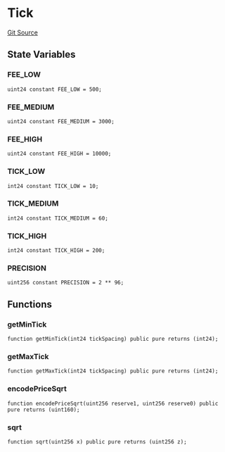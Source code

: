 # Tick
[Git Source](https://github.com/TamaraRingas/Misc-Bonding-Curves/blob/ff25700444f7f4c67d29f4a0a36244531dce36c7/src/contracts/Tick.sol)


## State Variables
### FEE_LOW

```solidity
uint24 constant FEE_LOW = 500;
```


### FEE_MEDIUM

```solidity
uint24 constant FEE_MEDIUM = 3000;
```


### FEE_HIGH

```solidity
uint24 constant FEE_HIGH = 10000;
```


### TICK_LOW

```solidity
int24 constant TICK_LOW = 10;
```


### TICK_MEDIUM

```solidity
int24 constant TICK_MEDIUM = 60;
```


### TICK_HIGH

```solidity
int24 constant TICK_HIGH = 200;
```


### PRECISION

```solidity
uint256 constant PRECISION = 2 ** 96;
```


## Functions
### getMinTick


```solidity
function getMinTick(int24 tickSpacing) public pure returns (int24);
```

### getMaxTick


```solidity
function getMaxTick(int24 tickSpacing) public pure returns (int24);
```

### encodePriceSqrt


```solidity
function encodePriceSqrt(uint256 reserve1, uint256 reserve0) public pure returns (uint160);
```

### sqrt


```solidity
function sqrt(uint256 x) public pure returns (uint256 z);
```

